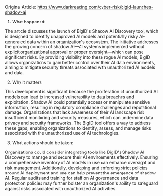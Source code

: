 Original Article: https://www.darkreading.com/cyber-risk/bigid-launches-shadow-ai

1) What happened:

The article discusses the launch of BigID's Shadow AI Discovery tool, which is designed to identify unapproved AI models and potentially risky AI-generated data within an organization's ecosystem. The initiative addresses the growing concern of shadow AI—AI systems implemented without explicit organizational approval or proper oversight—which can pose significant risks. By providing visibility into these rogue AI models, BigID allows organizations to gain better control over their AI data environments, aiming to mitigate security threats associated with unauthorized AI models and data.

2) Why it matters:

This development is significant because the proliferation of unauthorized AI models can lead to increased vulnerability to data breaches and exploitation. Shadow AI could potentially access or manipulate sensitive information, resulting in regulatory compliance challenges and reputational damage. Organizations that lack awareness of their AI landscape risk insufficient monitoring and security measures, which can undermine data privacy and security frameworks. The BigID tool offers a way to address these gaps, enabling organizations to identify, assess, and manage risks associated with the unauthorized use of AI technologies.

3) What actions should be taken:

Organizations could consider integrating tools like BigID's Shadow AI Discovery to manage and secure their AI environments effectively. Ensuring a comprehensive inventory of AI models in use can enhance oversight and risk management. Additionally, developing and enforcing strict policies around AI deployment and use can help prevent the emergence of shadow AI. Regular audits and training for staff on AI governance and data protection policies may further bolster an organization's ability to safeguard against risks associated with unauthorized AI activities.
